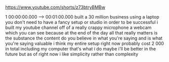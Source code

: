 https://www.youtube.com/shorts/z73btryBMBw

1 00:00:00.000 --\> 00:01:00.000 built a 30 million business using a
laptop you don't need to have a fancy setup or studio in order to be
successful i built my youtube channel off of a really crappy microphone
a webcam which you can see because at the end of the day all that really
matters is the substance the content do you believe in what you're
saying and is what you're saying valuable i think my entire setup right
now probably cost 2 000 in total including my computer that's what i do
maybe i'll be better in the future but as of right now i like simplicity
rather than complexity
